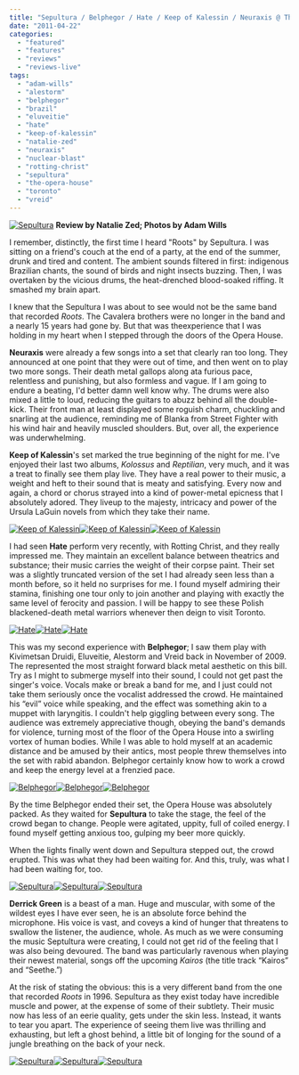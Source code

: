 ```yaml
---
title: "Sepultura / Belphegor / Hate / Keep of Kalessin / Neuraxis @ The Opera House, Toronto ON, April 18th 2011"
date: "2011-04-22"
categories: 
  - "featured"
  - "features"
  - "reviews"
  - "reviews-live"
tags: 
  - "adam-wills"
  - "alestorm"
  - "belphegor"
  - "brazil"
  - "eluveitie"
  - "hate"
  - "keep-of-kalessin"
  - "natalie-zed"
  - "neuraxis"
  - "nuclear-blast"
  - "rotting-christ"
  - "sepultura"
  - "the-opera-house"
  - "toronto"
  - "vreid"
---
```


[![](http://www.hellbound.ca/wp-content/uploads/2011/04/IMG_6412-595x396.jpg "Sepultura")](http://www.hellbound.ca/wp-content/uploads/2011/04/IMG_6412.jpg) **Review by Natalie Zed; Photos by Adam Wills**

I remember, distinctly, the first time I heard "Roots" by Sepultura. I was sitting on a friend's couch at the end of a party, at the end of the summer, drunk and tired and content. The ambient sounds filtered in first: indigenous Brazilian chants, the sound of birds and night insects buzzing. Then, I was overtaken by the vicious drums, the heat-drenched blood-soaked riffing. It smashed my brain apart.

I knew that the Sepultura I was about to see would not be the same band that recorded _Roots_. The Cavalera brothers were no longer in the band and a nearly 15 years had gone by. But that was theexperience that I was holding in my heart when I stepped through the doors of the Opera House.

**Neuraxis** were already a few songs into a set that clearly ran too long. They announced at one point that they were out of time, and then went on to play two more songs. Their death metal gallops along ata furious pace, relentless and punishing, but also formless and vague. If I am going to endure a beating, I'd better damn well know why. The drums were also mixed a little to loud, reducing the guitars to abuzz behind all the double-kick. Their front man at least displayed some roguish charm, chuckling and snarling at the audience, reminding me of Blanka from Street Fighter with his wind hair and heavily muscled shoulders. But, over all, the experience was underwhelming.

**Keep of Kalessin**'s set marked the true beginning of the night for me. I've enjoyed their last two albums, _Kolossus_ and _Reptilian_, very much, and it was a treat to finally see them play live. They have a real power to their music, a weight and heft to their sound that is meaty and satisfying. Every now and again, a chord or chorus strayed into a kind of power-metal epicness that I absolutely adored. They liveup to the majesty, intricacy and power of the Ursula LaGuin novels from which they take their name.

[![](http://www.hellbound.ca/wp-content/uploads/2011/04/IMG_5954-150x150.jpg "Keep of Kalessin")](http://www.hellbound.ca/wp-content/uploads/2011/04/IMG_5954.jpg)[![](http://www.hellbound.ca/wp-content/uploads/2011/04/IMG_5990-150x150.jpg "Keep of Kalessin")](http://www.hellbound.ca/wp-content/uploads/2011/04/IMG_5990.jpg)[![](http://www.hellbound.ca/wp-content/uploads/2011/04/IMG_6059-150x150.jpg "Keep of Kalessin")](http://www.hellbound.ca/wp-content/uploads/2011/04/IMG_6059.jpg)

I had seen **Hate** perform very recently, with Rotting Christ, and they really impressed me. They maintain an excellent balance between theatrics and substance; their music carries the weight of their corpse paint. Their set was a slightly truncated version of the set I had already seen less than a month before, so it held no surprises for me. I found myself admiring their stamina, finishing one tour only to join another and playing with exactly the same level of ferocity and passion. I will be happy to see these Polish blackened-death metal warriors whenever then deign to visit Toronto.

[![](http://www.hellbound.ca/wp-content/uploads/2011/04/IMG_6096-150x150.jpg "Hate")](http://www.hellbound.ca/wp-content/uploads/2011/04/IMG_6096.jpg)[![](http://www.hellbound.ca/wp-content/uploads/2011/04/IMG_6140-150x150.jpg "Hate")](http://www.hellbound.ca/wp-content/uploads/2011/04/IMG_6140.jpg)[![](http://www.hellbound.ca/wp-content/uploads/2011/04/IMG_6143-150x150.jpg "Hate")](http://www.hellbound.ca/wp-content/uploads/2011/04/IMG_6143.jpg)

This was my second experience with **Belphegor**; I saw them play with Kivimetsan Druidi, Eluveitie, Alestorm and Vreid back in November of 2009. The represented the most straight forward black metal aesthetic on this bill. Try as I might to submerge myself into their sound, I could not get past the singer's voice. Vocals make or break a band for me, and I just could not take them seriously once the vocalist addressed the crowd. He maintained his “evil” voice while speaking, and the effect was something akin to a muppet with laryngitis. I couldn't help giggling between every song. The audience was extremely appreciative though, obeying the band's demands for violence, turning most of the floor of the Opera House into a swirling vortex of human bodies. While I was able to hold myself at an academic distance and be amused by their antics, most people threw themselves into the set with rabid abandon. Belphegor certainly know how to work a crowd and keep the energy level at a frenzied pace.

[![](http://www.hellbound.ca/wp-content/uploads/2011/04/IMG_6235-150x150.jpg "Belphegor")](http://www.hellbound.ca/wp-content/uploads/2011/04/IMG_6235.jpg)[![](http://www.hellbound.ca/wp-content/uploads/2011/04/IMG_6248-150x150.jpg "Belphegor")](http://www.hellbound.ca/wp-content/uploads/2011/04/IMG_6248.jpg)[![](http://www.hellbound.ca/wp-content/uploads/2011/04/IMG_6251-150x150.jpg "Belphegor")](http://www.hellbound.ca/wp-content/uploads/2011/04/IMG_6251.jpg)

By the time Belphegor ended their set, the Opera House was absolutely packed. As they waited for **Sepultura** to take the stage, the feel of the crowd began to change. People were agitated, uppity, full of coiled energy. I found myself getting anxious too, gulping my beer more quickly.

When the lights finally went down and Sepultura stepped out, the crowd erupted. This was what they had been waiting for. And this, truly, was what I had been waiting for, too.

[![](http://www.hellbound.ca/wp-content/uploads/2011/04/IMG_6298-150x150.jpg "Sepultura")](http://www.hellbound.ca/wp-content/uploads/2011/04/IMG_6298.jpg)[![](http://www.hellbound.ca/wp-content/uploads/2011/04/IMG_6304-150x150.jpg "Sepultura")](http://www.hellbound.ca/wp-content/uploads/2011/04/IMG_6304.jpg)[![](http://www.hellbound.ca/wp-content/uploads/2011/04/IMG_6310-150x150.jpg "Sepultura")](http://www.hellbound.ca/wp-content/uploads/2011/04/IMG_6310.jpg)

**Derrick Green** is a beast of a man. Huge and muscular, with some of the wildest eyes I have ever seen, he is an absolute force behind the microphone. His voice is vast, and coveys a kind of hunger that threatens to swallow the listener, the audience, whole. As much as we were consuming the music Septultura were creating, I could not get rid of the feeling that I was also being devoured. The band was particularly ravenous when playing their newest material, songs off the upcoming _Kairos_ (the title track “Kairos” and “Seethe.”)

At the risk of stating the obvious: this is a very different band from the one that recorded _Roots_ in 1996. Sepultura as they exist today have incredible muscle and power, at the expense of some of their subtlety. Their music now has less of an eerie quality, gets under the skin less. Instead, it wants to tear you apart. The experience of seeing them live was thrilling and exhausting, but left a ghost behind, a little bit of longing for the sound of a jungle breathing on the back of your neck.

[![](http://www.hellbound.ca/wp-content/uploads/2011/04/IMG_6311-150x150.jpg "Sepultura")](http://www.hellbound.ca/wp-content/uploads/2011/04/IMG_6311.jpg)[![](http://www.hellbound.ca/wp-content/uploads/2011/04/IMG_6346-150x150.jpg "Sepultura")](http://www.hellbound.ca/wp-content/uploads/2011/04/IMG_6346.jpg)[![](http://www.hellbound.ca/wp-content/uploads/2011/04/IMG_6451-150x150.jpg "Sepultura")](http://www.hellbound.ca/wp-content/uploads/2011/04/IMG_6451.jpg)
